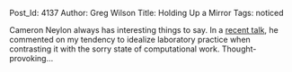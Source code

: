 Post_Id: 4137
Author: Greg Wilson
Title: Holding Up a Mirror
Tags: noticed

<p>Cameron Neylon always has interesting things to say. In a <a href="http://cameronneylon.net/presentations/best-practice-in-science-and-coding-holding-up-a-mirror/">recent talk</a>, he commented on my tendency to idealize laboratory practice when contrasting it with the sorry state of computational work.  Thought-provoking...</p>
